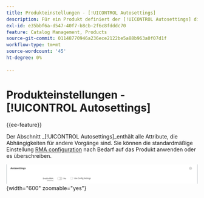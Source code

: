 ```yaml
---
title: Produkteinstellungen - [!UICONTROL Autosettings]
description: Für ein Produkt definiert der [!UICONTROL Autosettings] die Attribute, die Abhängigkeiten für andere Vorgänge sind.
exl-id: e35bbf6a-d547-40f7-b8cb-2f6c8fdddc70
feature: Catalog Management, Products
source-git-commit: 01148770946a236ece2122be5a88b963a0f07d1f
workflow-type: tm+mt
source-wordcount: '45'
ht-degree: 0%

---
```


# Produkteinstellungen - [!UICONTROL Autosettings]

{{ee-feature}}

Der Abschnitt _[!UICONTROL Autosettings]_enthält alle Attribute, die Abhängigkeiten für andere Vorgänge sind. Sie können die standardmäßige Einstellung [RMA configuration](../stores-purchase/rma-configure.md) nach Bedarf auf das Produkt anwenden oder es überschreiben.

![Autosettings](./assets/product-autosettings.png){width="600" zoomable="yes"}
